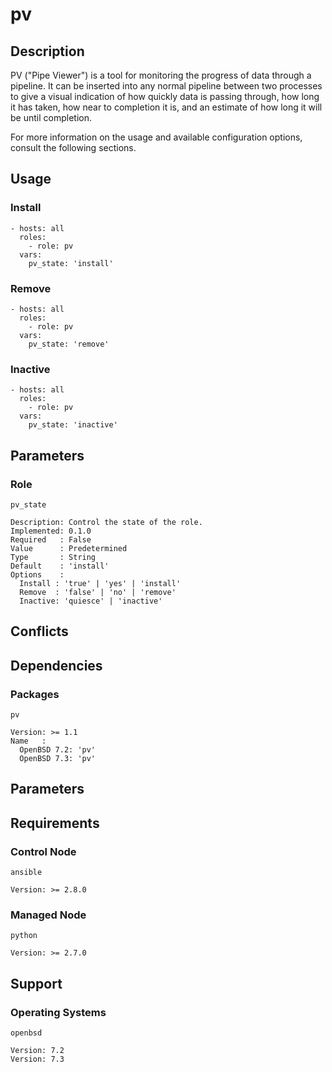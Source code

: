 # pv

## Description

PV ("Pipe Viewer") is a tool for monitoring the progress of data through a
pipeline. It can be inserted into any normal pipeline between two processes to
give a visual indication of how quickly data is passing through, how long it has
taken, how near to completion it is, and an estimate of how long it will be
until completion.

For more information on the usage and available configuration options,
consult the following sections.

## Usage

### Install

```
- hosts: all
  roles:
    - role: pv
  vars:
    pv_state: 'install'
```

### Remove

```
- hosts: all
  roles:
    - role: pv
  vars:
    pv_state: 'remove'
```

### Inactive

```
- hosts: all
  roles:
    - role: pv
  vars:
    pv_state: 'inactive'
```

## Parameters

### Role

`pv_state`

    Description: Control the state of the role.
    Implemented: 0.1.0
    Required   : False
    Value      : Predetermined
    Type       : String
    Default    : 'install'
    Options    :
      Install : 'true' | 'yes' | 'install'
      Remove  : 'false' | 'no' | 'remove'
      Inactive: 'quiesce' | 'inactive'

## Conflicts

## Dependencies

### Packages

`pv`

    Version: >= 1.1
    Name   :
      OpenBSD 7.2: 'pv'
      OpenBSD 7.3: 'pv'

## Parameters

## Requirements

### Control Node

`ansible`

    Version: >= 2.8.0

### Managed Node

`python`

    Version: >= 2.7.0

## Support

### Operating Systems

`openbsd`

    Version: 7.2
    Version: 7.3
